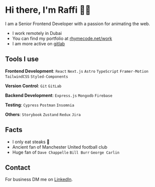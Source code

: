 [rhymecode.net/work]: https://rhymecode.net/work
[LinkedIn]: https://www.linkedin.com/in/raffi-chamakian
[gitlab]: https://gitlab.com/raffi2377

# Hi there, I'm Raffi 🤝🏻

I am a Senior Frontend Developer with a passion for animating the web.

- I work remotely in Dubai
- You can find my portfolio at [rhymecode.net/work]
- I am more active on [gitlab]

## Tools I use

**Frontend Development**: `React` `Next.js` `Astro` `TypeScript` `Framer-Motion` `TailwindCSS` `Styled-Components`

**Version Control**: `Git` `GitLab`

**Backend Development**: `Express.js` `Mongodb` `Firebase`

**Testing**: `Cypress` `Postman` `Insomnia`

**Others**: `Storybook` `Zustand` `Redux` `Jira`

## Facts

- I only eat steaks 🥩
- Ancient fan of Manchester United football club
- Huge fan of `Dave Chappelle` `Bill Burr` `George Carlin`

## Contact

For business DM me on [LinkedIn].
